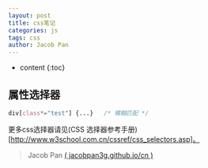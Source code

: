 ```yaml
---
layout: post
title: css笔记
categories: js
tags: css
author: Jacob Pan
---
```


* content
{:toc}


## 属性选择器

```css
div[class*="test"] {...}   /* 模糊匹配 */
```
更多css选择器请见(CSS 选择器参考手册)[http://www.w3school.com.cn/cssref/css_selectors.asp]。


> Jacob Pan [( jacobpan3g.github.io/cn )](http://jacobpan3g.github.io/cn)

